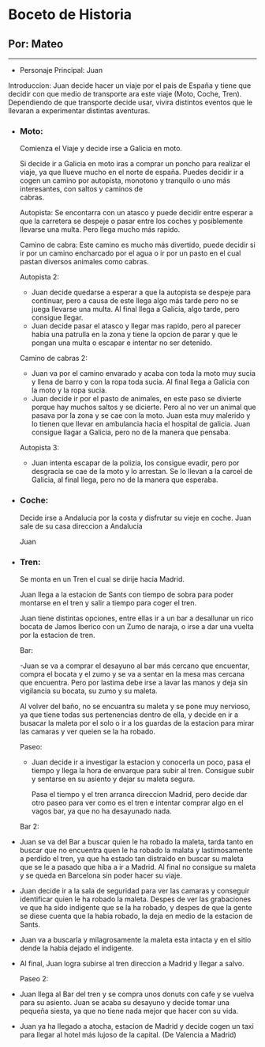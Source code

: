   # Boceto de Historia
## Por: Mateo
---

- Personaje Principal: Juan

Introduccion: Juan decide hacer un viaje por el pais de España y tiene que decidir con que medio de transporte ara este viaje (Moto, Coche, Tren). Dependiendo de que transporte decide usar, vivira distintos eventos que le llevaran a experimentar distintas aventuras. 

- ### Moto:
  Comienza el Viaje y decide irse a Galicia en moto.

  Si decide ir a Galicia en moto iras a comprar un poncho para realizar el viaje, ya que llueve mucho en el norte de españa.
  Puedes decidir ir a cogen un camino por autopista, monotono y tranquilo o uno más interesantes, con saltos y caminos de  
  cabras.

  Autopista: Se encontarra con un atasco y puede decidir entre esperar a que la carretera se despeje o pasar entre los coches y posiblemente llevarse una multa. Pero llega mucho más rapido.

  Camino de cabra: Este camino es mucho más divertido, puede decidir si ir por un camino encharcado por el agua o ir por un pasto en el cual pastan diversos animales como cabras.

  Autopista 2:
  - Juan decide quedarse a esperar a que la autopista se despeje para continuar, pero a causa de este llega algo más tarde pero no se juega llevarse una multa. Al final llega a Galicia, algo tarde, pero consigue llegar.
  - Juan decide pasar el atasco y llegar mas rapido, pero al parecer habia una patrulla en la zona y tiene la opcion de parar y que le pongan una multa o escapar e intentar no ser detenido.

  Camino de cabras 2:
  - Juan va por el camino envarado y acaba con toda la moto muy sucia y llena de barro y con la ropa toda sucia. Al final llega a Galicia con la moto y la ropa sucia.
  - Juan decide ir por el pasto de animales, en este paso se divierte porque hay muchos saltos y se dicierte. Pero al no ver un animal que pasava por la zona y se cae con la moto. Juan esta muy malerido y lo tienen que llevar en ambulancia hacia el hospital de galicia. Juan consigue llagar a Galicia, pero no de la manera que pensaba.
 
  Autopista 3:
  - Juan intenta escapar de la polizia, los consigue evadir, pero por desgracia se cae de la moto y lo arrestan. Se lo llevan a la carcel de Galicia, al final llega, pero no de la manera que esperaba.

- ### Coche:

  Decide irse a Andalucia por la costa y disfrutar su vieje en coche.
  Juan sale de su casa direccion a Andalucia

  Juan 

- ### Tren:

  Se monta en un Tren el cual se dirije hacia Madrid.

  Juan llega a la estacion de Sants con tiempo de sobra para poder montarse en el tren y salir a tiempo para coger el tren.

  Juan tiene distintas opciones, entre ellas ir a un bar a desallunar un rico bocata de Jamos Iberico con un Zumo de naraja, o irse a dar una vuelta por la estacion de tren.

  Bar:
  
  -Juan se va a comprar el desayuno al bar más cercano que encuentar, compra el bocata y el zumo y se va a sentar en la mesa mas cercana que encuentra. Pero por lastima debe irse a lavar las manos y deja sin vigilancia su bocata, su zumo y su maleta.
  
    Al volver del baño, no se encuantra su maleta y se pone muy nervioso, ya que tiene todas sus pertenencias dentro de ella, y decide en ir a busacar la maleta por el solo o ir a los guardas de la estacion para mirar las camaras y ver queien se la ha robado.

  Paseo:
  - Juan decide ir a investigar la estacion y conocerla un poco, pasa el tiempo y llega la hora de envarque para subir al tren. Consigue subir y sentarse en su asiento y dejar su maleta segura.

    Pasa el tiempo y el tren arranca direccion Madrid, pero decide dar otro paseo para ver como es el tren e intentar comprar algo en el vagos bar, ya que no ha desayunado nada.

  Bar 2:
  
 - Juan se va del Bar a buscar quien le ha robado la maleta, tarda tanto en buscar que no encuentra quen le ha robado la malata y lastimosamente a perdido el tren, ya que ha estado tan distraido en buscar su maleta que se le a pasado que hiba a ir a Madrid. Al final no consigue su maleta y se queda en Barcelona sin poder hacer su viaje.
   
  - Juan decide ir a la sala de seguridad para ver las camaras y conseguir identificar quien le ha robado la maleta. Despes de ver las grabaciones ve que ha sido indigente que se la ha robado, y despes de que la gente se diese cuenta que la habia robado, la deja en medio de la estacion de Sants.
 - Juan va a buscarla y milagrosamente la maleta esta intacta y en el sitio dende la habia dejado el indigente.
 - Al final, Juan logra subirse al tren direccion a Madrid y llegar a salvo.
    
   Paseo 2:
 - Juan llega al Bar del tren y se compra unos donuts con cafe y se vuelva para su asiento. Juan se acaba su desayuno y decide tomar una pequeña siesta, ya que no tiene nada mejor que hacer con su vida.
- Juan ya ha llegado a atocha, estacion de Madrid y decide cogen un taxi para llegar al hotel más lujoso de la capital. (De Valencia a Madrid)

